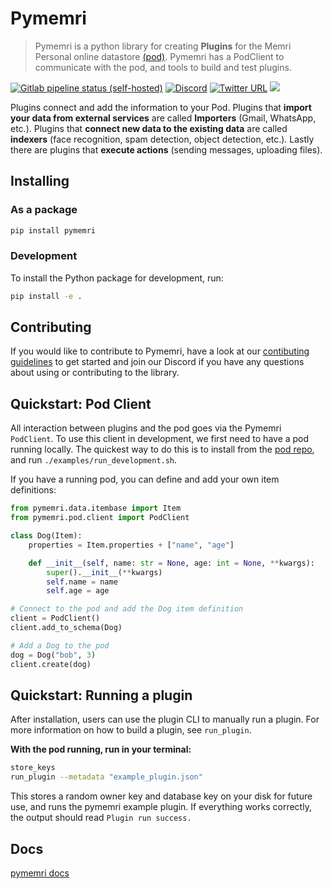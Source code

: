 # Pymemri
> Pymemri is a python library for creating <b>Plugins</b> for the Memri Personal online datastore <a href='https://gitlab.memri.io/memri/pod'>(pod)</a>. Pymemri has a PodClient to communicate with the pod, and tools to build and test plugins.


[![Gitlab pipeline status (self-hosted)](https://img.shields.io/gitlab/pipeline/memri/pymemri/dev?gitlab_url=https%3A%2F%2Fgitlab.memri.io&label=CI&logo=gitlab&style=plastic)](https://gitlab.memri.io/memri/pymemri/-/pipelines/latest)
[![Discord](https://img.shields.io/discord/799216875480678430?color=blue&label=Discord&logo=discord&style=plastic)](https://discord.gg/BcRfajJk4k)
[![Twitter URL](https://img.shields.io/twitter/url?label=%40YourMemri&logo=twitter&style=plastic&url=https%3A%2F%2Ftwitter.com%2FYourMemri)](https://twitter.com/YourMemri)
<a href="https://pypi.org/project/pymemri/"><img src="https://pepy.tech/badge/pymemri" /></a>

Plugins connect and add the information to your Pod. Plugins that <b>import your data from external services</b> are called **Importers** (Gmail, WhatsApp, etc.). Plugins that <b>connect new data to the existing data</b> are called  **indexers** (face recognition, spam detection, object detection, etc.). Lastly there are plugins that <b>execute actions</b> (sending messages, uploading files).

## Installing

### As a package
```bash
pip install pymemri
```

### Development
To install the Python package for development, run:
```bash
pip install -e .
```

## Contributing
If you would like to contribute to Pymemri, have a look at our [contibuting guidelines](CONTRIBUTING.md) to get started and join our Discord if you have any questions about using or contributing to the library.
## Quickstart: Pod Client

All interaction between plugins and the pod goes via the Pymemri `PodClient`. To use this client in development, we first need to have a pod running locally. The quickest way to do this is to install from the [pod repo](https://gitlab.memri.io/memri/pod), and run `./examples/run_development.sh`.

If you have a running pod, you can define and add your own item definitions:

```python
from pymemri.data.itembase import Item
from pymemri.pod.client import PodClient

class Dog(Item):
    properties = Item.properties + ["name", "age"]

    def __init__(self, name: str = None, age: int = None, **kwargs):
        super().__init__(**kwargs)
        self.name = name
        self.age = age

# Connect to the pod and add the Dog item definition
client = PodClient()
client.add_to_schema(Dog)

# Add a Dog to the pod
dog = Dog("bob", 3)
client.create(dog)
```

## Quickstart: Running a plugin

After installation, users can use the plugin CLI to manually run a plugin. For more information on how to build a plugin, see `run_plugin`.

<b>With the pod running, run in your terminal: </b>

```bash
store_keys
run_plugin --metadata "example_plugin.json"
```

This stores a random owner key and database key on your disk for future use, and runs the pymemri example plugin. If everything works correctly, the output should read `Plugin run success.`

## Docs

[pymemri docs](https://docs.memri.io/component-architectures/plugins/readme/)
